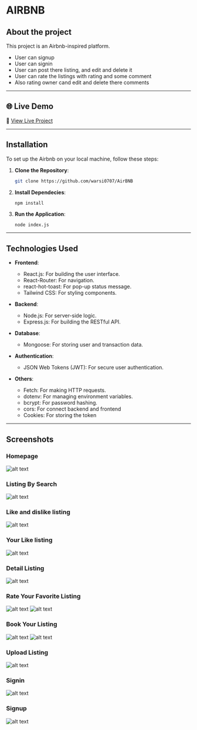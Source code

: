 # AIRBNB 

## About the project

This project is an Airbnb-inspired platform.
- User can signup
- User can signin
- User can post there listing, and edit and delete it
- User can rate the listings with rating and some comment
- Also rating owner cand edit and delete there comments

---

## 🌐 Live Demo
🔗 [View Live Project](https://airbnb-2-eram.onrender.com)

---

## Installation 

To set up the Airbnb on your local machine, follow these steps:

1. **Clone the Repository**:
    ```bash
    git clone https://github.com/warsi0707/AirBNB
    ```

2. **Install Dependecies**:
    ```bash
    npm install
    ```

3. **Run the Application**:
    ```
    node index.js
    ```

---

## Technologies Used

- **Frontend**:
  - React.js: For building the user interface.
  - React-Router: For navigation.
  - react-hot-toast: For pop-up status message.
  - Tailwind CSS: For styling components.


- **Backend**:
  - Node.js: For server-side logic.
  - Express.js: For building the RESTful API.

- **Database**:
  - Mongoose: For storing user and transaction data.

- **Authentication**:
  - JSON Web Tokens (JWT): For secure user authentication.

- **Others**:
  - Fetch: For making HTTP requests.
  - dotenv: For managing environment variables.
  - bcrypt: For password hashing.
  - cors: For connect backend and frontend
  - Cookies: For storing the token

---

## Screenshots

### Homepage
![alt text](frontend/public/screenshot/home.png)

### Listing By Search
![alt text](frontend/public/screenshot/searchListing.png)

### Like and dislike listing
![alt text](frontend/public/screenshot/likeDislike.png)

### Your Like listing
![alt text](frontend/public/screenshot/savedListing.png)

### Detail Listing
![alt text](frontend/public/screenshot/detailListing.png)

### Rate Your Favorite Listing
![alt text](frontend/public/screenshot/Rating.png)
![alt text](frontend/public/screenshot/RatingInput.png)

### Book Your Listing
![alt text](frontend/public/screenshot/BookingInput.png)
![alt text](frontend/public/screenshot/Bookings.png)

### Upload Listing
![alt text](frontend/public/screenshot/UploadListing.png)

### Signin
![alt text](frontend/public/screenshot/signin.png)

### Signup
![alt text](frontend/public/screenshot/signup.png)



